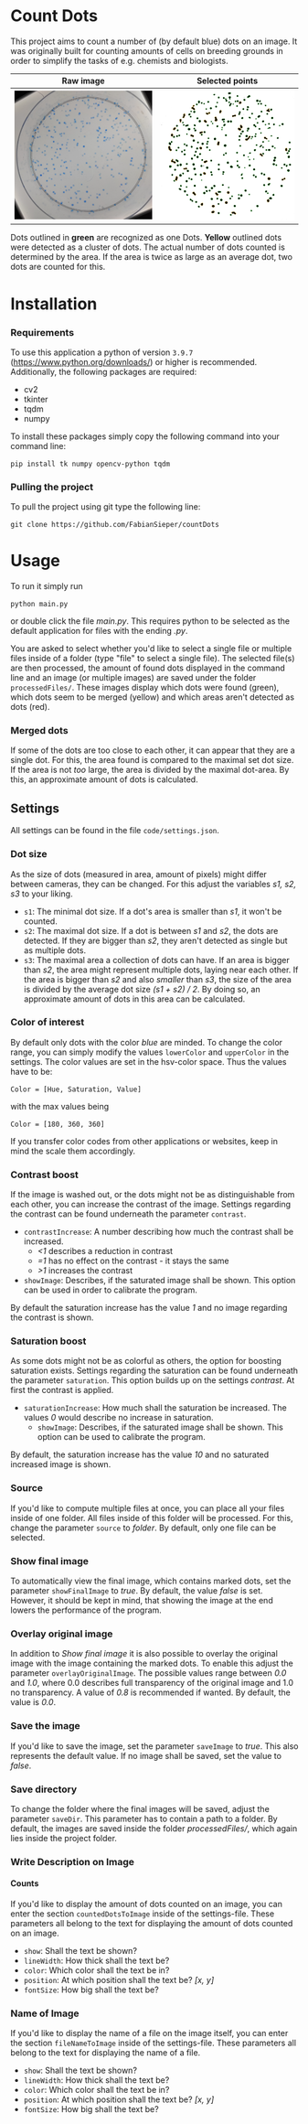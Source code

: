 # Count Dots

This project aims to count a number of (by default blue) dots on an image. It was originally built for counting amounts of cells on breeding grounds in order to simplify the tasks of e.g. chemists and biologists.



|                          Raw image                           |                       Selected points                        |
| :----------------------------------------------------------: | :----------------------------------------------------------: |
| <img src="images\rawDots.png" alt="rareDots" style="zoom:50%;" /> | <img src="images\selectedDots.png" alt="selectedDots" style="zoom:50%;" /> |

Dots outlined in **green** are recognized as one Dots. **Yellow** outlined dots were detected as a cluster of dots. The actual number of dots counted is determined by the area. If the area is twice as large as an average dot, two dots are counted for this.



# Installation

### Requirements
To use this application a python of version `3.9.7` (https://www.python.org/downloads/) or higher is recommended. Additionally, the following packages are required:
- cv2
- tkinter
- tqdm
- numpy

To install these packages simply copy the following command into your command line:

```
pip install tk numpy opencv-python tqdm
```

### Pulling the project
To pull the project using git type the following line:
```
git clone https://github.com/FabianSieper/countDots
```
# Usage

To run it simply run 

```
python main.py
```

or double click the file _main.py_. This requires python to be selected as the default application for files with the ending _.py_.

You are asked to select whether you'd like to select a single file or multiple files inside of a folder (type "file" to select a single file). The selected file(s) are then processed, the amount of found dots displayed in the command line and an image (or multiple images) are saved under the folder `processedFiles/`. These images display which dots were found (green), which dots seem to be merged (yellow) and which areas aren't detected as dots (red).

### Merged dots
If some of the dots are too close to each other, it can appear that they are a single dot. For this, the area found is compared to the maximal set dot size. If the area is not _too_ large, the area is divided by the maximal dot-area. By this, an approximate amount of dots is calculated. 

## Settings

All settings can be found in the file `code/settings.json`.

### Dot size
As the size of dots (measured in area, amount of pixels) might differ between cameras, they can be changed. For this adjust the variables _s1, s2, s3_ to your liking.

- `s1`: The minimal dot size. If a dot's area is smaller than _s1_, it won't be counted.
- `s2`: The maximal dot size. If a dot is between _s1_ and _s2_, the dots are detected. If they are bigger than _s2_, they aren't detected as single but as multiple dots.
- `s3`: The maximal area a collection of dots can have. If an area is bigger than _s2_, the area might represent multiple dots, laying near each other. If the area is bigger than _s2_ and also _smaller_ than _s3_, the size of the area is divided by the average dot size _(s1 + s2) / 2_. By doing so, an approximate amount of dots in this area can be calculated.


### Color of interest
By default only dots with the color _blue_ are minded. To change the color range, you can simply modify the values `lowerColor` and `upperColor` in the settings. The color values are set in the hsv-color space. Thus the values have to be:

```
Color = [Hue, Saturation, Value]
```

with the max values being

```
Color = [180, 360, 360]
```

If you transfer color codes from other applications or websites, keep in mind the scale them accordingly.

### Contrast boost

If the image is washed out, or the dots might not be as distinguishable from each other, you can increase the contrast of the image. Settings regarding the contrast can be found underneath the parameter `contrast`.

- `contrastIncrease`: A number describing how much the contrast shall be increased. 
  - _<1_ describes a reduction in contrast
  - _=1_ has no effect on the contrast - it stays the same
  - _>1_ increases the contrast
- `showImage`: Describes, if the saturated image shall be shown. This option can be used in order to calibrate the program.

By default the saturation increase has the value _1_ and no image regarding the contrast is shown.

### Saturation boost

As some dots might not be as colorful as others, the option for boosting saturation exists. Settings regarding the saturation can be found underneath the parameter `saturation`. This option builds up on the settings _contrast_. At first the contrast is applied.

- `saturationIncrease`: How much shall the saturation be increased. The values _0_ would describe no increase in saturation.
  - `showImage`: Describes, if the saturated image shall be shown. This option can be used to calibrate the program.

By default, the saturation increase has the value _10_ and no saturated increased image is shown.

### Source

If you'd like to compute multiple files at once, you can place all your files inside of one folder. All files inside of this folder will be processed. For this, change the parameter `source` to _folder_. By default, only one file can be selected.

### Show final image

To automatically view the final image, which contains marked dots, set the parameter `showFinalImage` to _true_. By default, the value _false_ is set. However, it should be kept in mind, that showing the image at the end lowers the performance of the program. 

### Overlay original image

In addition to _Show final image_ it is also possible to overlay the original image with the image containing the marked dots. To enable this adjust the parameter `overlayOriginalImage`. The possible values range between _0.0_ and _1.0_, where 0.0 describes full transparency of the original image and 1.0 no transparency. A value of _0.8_ is recommended if wanted. By default, the value is _0.0_.

### Save the image

If you'd like to save the image, set the parameter `saveImage` to _true_. This also represents the default value. If no image shall be saved, set the value to _false_.

### Save directory

To change the folder where the final images will be saved, adjust the parameter `saveDir`. This parameter has to contain a path to a folder. By default, the images are saved inside the folder _processedFiles/_, which again lies inside the project folder.

### Write Description on Image

#### Counts

If you'd like to display the amount of dots counted on an image, you can enter the section `countedDotsToImage` inside of the settings-file. These parameters all belong to the text for displaying the amount of dots counted on an image.

- `show`: Shall the text be shown?
- `lineWidth`: How thick shall the text be?
- `color`: Which color shall the text be in?
- `position`: At which position shall the text be? _[x, y]_
- `fontSize`: How big shall the text be?

### Name of Image

If you'd like to display the name of a file on the image itself, you can enter the section `fileNameToImage` inside of the settings-file. These parameters all belong to the text for displaying the name of a file.

- `show`: Shall the text be shown?
- `lineWidth`: How thick shall the text be?
- `color`: Which color shall the text be in?
- `position`: At which position shall the text be? _[x, y]_
- `fontSize`: How big shall the text be?
